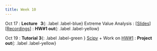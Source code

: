 ```yaml
---
title: Week 10
---
```


Oct 17
: **Lecture &nbsp; 3**{: .label .label-blue} Extreme Value Analysis
  : [[Slides](https://luminus.nus.edu.sg)] [[Recordings](https://luminus.nus.edu.sg)]
: **HW#1 out**{: .label .label-yellow}

Oct 19
: **Tutorial 3**{: .label .label-green } [Scipy](https://xiaoganghe.github.io/python-climate-visuals/chapters/data-analytics/scipy-basic.html) + Work on [HW#1](https://xiaoganghe.github.io/python-climate-visuals/chapters/homework/homework1.html)
: **Project out**{: .label .label-yellow}
